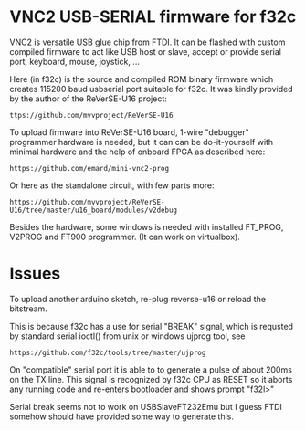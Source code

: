 # VNC2 USB-SERIAL firmware for f32c

VNC2 is versatile USB glue chip from FTDI.
It can be flashed with custom compiled firmware
to act like USB host or slave, accept or provide
serial port, keyboard, mouse, joystick, ...

Here (in f32c) is the source and compiled ROM binary firmware
which creates 115200 baud usbserial port suitable for f32c.
It was kindly provided by the author of the ReVerSE-U16 project:

    ttps://github.com/mvvproject/ReVerSE-U16

To upload firmware into ReVerSE-U16 board, 1-wire
"debugger" programmer hardware is needed, but it can
can be do-it-yourself with minimal hardware and the 
help of onboard FPGA as described here:

    https://github.com/emard/mini-vnc2-prog

Or here as the standalone circuit, with few parts more:

    https://github.com/mvvproject/ReVerSE-U16/tree/master/u16_board/modules/v2debug    

Besides the hardware, some windows is needed
with installed FT_PROG, V2PROG and FT900 programmer.
(It can work on virtualbox).

# Issues

To upload another arduino sketch, re-plug reverse-u16 or reload 
the bitstream.

This is because f32c has a use for serial "BREAK" signal, which
is requsted by standard serial ioctl() from unix or windows 
ujprog tool, see

    https://github.com/f32c/tools/tree/master/ujprog

On "compatible" serial port it is able to to generate a pulse of
about 200ms on the TX line. This signal is recognized by f32c CPU
as RESET so it aborts any running code and re-enters bootloader and
shows prompt "f32l>"

Serial break seems not to work on USBSlaveFT232Emu but I guess
FTDI somehow should have provided some way to generate this.
